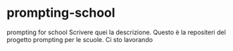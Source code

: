 # prompting-school
prompting for school
Scrivere quei la descrizione. 
Questo è la repositeri del progetto prompting per le scuole.
Ci sto lavorando
